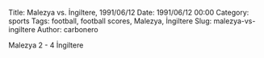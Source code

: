 Title: Malezya vs. İngiltere, 1991/06/12
Date: 1991/06/12 00:00
Category: sports
Tags: football, football scores, Malezya, İngiltere
Slug: malezya-vs-ingiltere
Author: carbonero


Malezya 2 - 4 İngiltere
